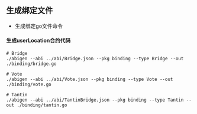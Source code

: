 ## 生成绑定文件

- 生成绑定go文件命令

#### 生成userLocation合约代码

```shell
# Bridge
./abigen --abi ../abi/Bridge.json --pkg binding --type Bridge --out ./binding/bridge.go
```

```shell
# Vote
./abigen --abi ../abi/Vote.json --pkg binding --type Vote --out ./binding/vote.go
```

```shell
# Tantin
./abigen --abi ../abi/TantinBridge.json --pkg binding --type Tantin --out ./binding/tantin.go
```
